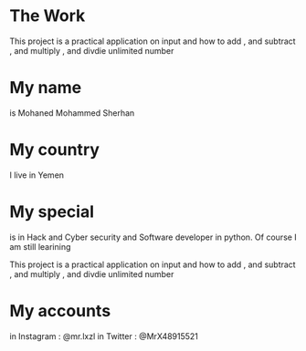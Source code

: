 # The Work
This project is a practical application on input and how to add , and subtract , and multiply ,
 and divdie unlimited number
 
# My name
 is Mohaned Mohammed Sherhan

# My country 
 I live in Yemen 

# My special 
 is in Hack and Cyber security and Software developer in python. 
 Of course I am still learining                     

 This project is a practical application on input and how to add , and subtract , and multiply ,
 and divdie unlimited number
    
# My accounts 
 in Instagram : @mr.lxzl
 in Twitter : @MrX48915521 
